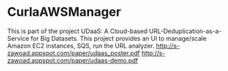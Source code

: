 # CurlaAWSManager
This is part of the project UDaaS: A Cloud-based URL-Deduplication-as-a-Service for Big Datasets. This project provides an UI to manage/scale Amazon EC2 instances, SQS, run the URL analyzer. 
http://s-zawoad.appspot.com/paper/udaas_poster.pdf
http://s-zawoad.appspot.com/paper/udaas-demo.pdf
